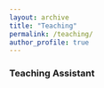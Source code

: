 ```yaml
---
layout: archive
title: "Teaching"
permalink: /teaching/
author_profile: true
---
```


### Teaching Assistant

<!---
{% include base_path %}

{% for post in site.teaching reversed %}
  {% include archive-single.html %}
{% endfor %}
--->
